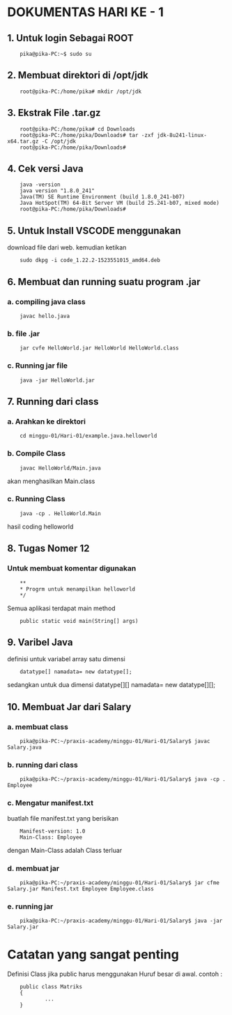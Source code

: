 # DOKUMENTAS HARI KE - 1
## 1. Untuk login Sebagai ROOT
        pika@pika-PC:~$ sudo su
## 2. Membuat direktori di /opt/jdk
        root@pika-PC:/home/pika# mkdir /opt/jdk
## 3. Ekstrak File .tar.gz
        root@pika-PC:/home/pika# cd Downloads
        root@pika-PC:/home/pika/Downloads# tar -zxf jdk-8u241-linux-x64.tar.gz -C /opt/jdk
        root@pika-PC:/home/pika/Downloads# 
## 4. Cek versi Java
        java -version
        java version "1.8.0_241"
        Java(TM) SE Runtime Environment (build 1.8.0_241-b07)
        Java HotSpot(TM) 64-Bit Server VM (build 25.241-b07, mixed mode)
        root@pika-PC:/home/pika/Downloads# 
## 5. Untuk Install VSCODE menggunakan 
download file dari web. kemudian ketikan 

        sudo dkpg -i code_1.22.2-1523551015_amd64.deb
## 6. Membuat dan running suatu program .jar 
### a. compiling java class 
        javac hello.java
### b. file .jar
        jar cvfe HelloWorld.jar HelloWorld HelloWorld.class
### c. Running jar file 
        java -jar HelloWorld.jar
## 7. Running dari class
### a. Arahkan ke direktori 
        cd minggu-01/Hari-01/example.java.helloworld
### b. Compile Class 
        javac HelloWorld/Main.java
akan menghasilkan Main.class
### c. Running Class
        java -cp . HelloWorld.Main
hasil coding helloworld
## 8. Tugas Nomer 12
### Untuk membuat komentar digunakan 
        ** 
        * Progrm untuk menampilkan helloworld
        */
Semua aplikasi terdapat main method

        public static void main(String[] args)

## 9. Varibel Java
definisi untuk variabel array satu dimensi

        datatype[] namadata= new datatype[];

sedangkan untuk dua dimensi 
        datatype[][] namadata= new datatype[][];
## 10. Membuat Jar dari Salary
### a. membuat class
        pika@pika-PC:~/praxis-academy/minggu-01/Hari-01/Salary$ javac Salary.java
### b. running dari class 
        pika@pika-PC:~/praxis-academy/minggu-01/Hari-01/Salary$ java -cp . Employee
### c. Mengatur manifest.txt
buatlah file manifest.txt yang berisikan 

        Manifest-version: 1.0
        Main-Class: Employee
dengan Main-Class adalah Class terluar
### d. membuat jar
        pika@pika-PC:~/praxis-academy/minggu-01/Hari-01/Salary$ jar cfme Salary.jar Manifest.txt Employee Employee.class
### e. running jar
        pika@pika-PC:~/praxis-academy/minggu-01/Hari-01/Salary$ java -jar Salary.jar


# Catatan yang sangat penting
Definisi Class jika public harus menggunakan Huruf besar di awal.
contoh :

        public class Matriks
        {
                ...
        }